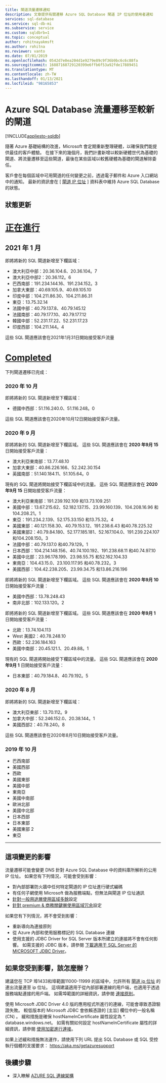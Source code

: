 ```yaml
---
title: 閘道流量遷移通知
description: 文章提供有關遷移 Azure SQL Database 閘道 IP 位址的使用者通知
services: sql-database
ms.service: sql-db-mi
ms.subservice: service
ms.custom: sqldbrb=1
ms.topic: conceptual
author: rohitnayakmsft
ms.author: rohitna
ms.reviewer: vanto
ms.date: 07/01/2019
ms.openlocfilehash: 0542d7e0ea204d1e9279e89c9f36b9bc6c6c88fa
ms.sourcegitcommit: 16887168729120399e6ffb6f53a92fde17889451
ms.translationtype: MT
ms.contentlocale: zh-TW
ms.lasthandoff: 01/13/2021
ms.locfileid: "98165853"
---
```

# <a name="azure-sql-database-traffic-migration-to-newer-gateways"></a>Azure SQL Database 流量遷移至較新的閘道
[!INCLUDE[appliesto-sqldb](../includes/appliesto-sqldb.md)]

隨著 Azure 基礎結構的改進，Microsoft 會定期重新整理硬體，以確保我們能提供最佳的客戶體驗。 在接下來的幾個月，我們計畫新增以較新硬體世代為基礎的閘道、將流量遷移至這些閘道，最後在某些區域以較舊硬體為基礎的閘道解除委任。  

客戶會在每個區域中可用閘道的任何變更之前，透過電子郵件和 Azure 入口網站中的通知。 最新的資訊會在 [ [閘道 IP 位址](connectivity-architecture.md#gateway-ip-addresses) ] 資料表中維持 Azure SQL Database 的狀態。

## <a name="status-updates"></a>狀態更新

# <a name="in-progress"></a>[正在進行](#tab/in-progress-ip)
## <a name="january-2021"></a>2021 年 1 月
即將將新的 SQL 閘道新增至下欄區域：

- 澳大利亞中部：20.36.104.6、20.36.104。7 
- 澳大利亞中部2：20.36.112。6 
- 巴西南部：191.234.144.16、191.234.152。3 
- 加拿大東部：40.69.105.9、40.69.105.10
- 印度中部：104.211.86.30、104.211.86.31 
- 東亞：13.75.32.14 
- 法國中部：40.79.137.8、40.79.145.12 
- 法國南部：40.79.177.10、40.79.177.12
- 韓國中部：52.231.17.22、52.231.17.23
- 印度西部：104.211.144。4

這些 SQL 閘道應該會在2021年1月31日開始接受客戶流量

# <a name="completed"></a>[Completed](#tab/completed-ip)
下列閘道遷移已完成： 

### <a name="october-2020"></a>2020 年 10 月

即將將新的 SQL 閘道新增至下欄區域：

- 德國中西部：51.116.240.0、51.116.248。0

這些 SQL 閘道應該會在2020年10月12日開始接受客戶流量。 

### <a name="september-2020"></a>2020 年 9 月
即將將新的 SQL 閘道新增至下欄區域。 這些 SQL 閘道應該會在 **2020 年9月 15** 日開始接受客戶流量：

- 澳大利亞東南部：13.77.48.10
- 加拿大東部：40.86.226.166、52.242.30.154
- 英國南部：51.140.184.11、51.105.64。0

現有的 SQL 閘道將開始接受下欄區域中的流量。 這些 SQL 閘道應該會在 **2020 年9月 15** 日開始接受客戶流量：

- 澳大利亞東南部：191.239.192.109 和13.73.109.251
- 美國中部：13.67.215.62、52.182.137.15、23.99.160.139、104.208.16.96 和104.208.21。1
- 東亞：191.234.2.139、52.175.33.150 和13.75.32。4
- 美國東部：40.121.158.30、40.79.153.12、191.238.6.43 和40.78.225.32
- 美國東部2：40.79.84.180、52.177.185.181、52.167.104.0、191.239.224.107 和104.208.150。3
- 法國中部：40.79.137.0 和40.79.129。1
- 日本西部：104.214.148.156、40.74.100.192、191.238.68.11 和40.74.97.10
- 美國中北部：23.96.178.199、23.98.55.75 和52.162.104.33
- 東南亞：104.43.15.0、23.100.117.95 和40.78.232。3
- 美國西部：104.42.238.205、23.99.34.75 和13.86.216.196

即將將新的 SQL 閘道新增至下欄區域。 這些 SQL 閘道應該會在 **2020 年9月 10** 日開始接受客戶流量：

- 美國中西部：13.78.248.43 
- 南非北部：102.133.120。2  

即將將新的 SQL 閘道新增至下欄區域。 這些 SQL 閘道應該會在 **2020 年9月 1** 日開始接受客戶流量：

- 北歐：13.74.104.113 
- West 美國2：40.78.248.10 
- 西歐：52.236.184.163 
- 美國中南部：20.45.121.1、20.49.88。1 

現有的 SQL 閘道將開始接受下欄區域中的流量。 這些 SQL 閘道應該會在 **2020 年9月 1** 日開始接受客戶流量：
- 日本東部：40.79.184.8、40.79.192。5


### <a name="august-2020"></a>2020 年 8 月

即將將新的 SQL 閘道新增至下欄區域：

- 澳大利亞東部：13.70.112。9
- 加拿大中部：52.246.152.0、20.38.144。1 
- 美國西部2：40.78.240。8

這些 SQL 閘道應該會在2020年8月10日開始接受客戶流量。 

### <a name="october-2019"></a>2019 年 10 月
- 巴西南部
- 美國西部
- 西歐
- 美國東部
- 美國中部
- 東南亞
- 美國中南部
- 歐洲北部
- 美國中北部
- 日本西部
- 日本東部
- 美國東部 2
- 東亞

---

## <a name="impact-of-this-change"></a>這項變更的影響

流量遷移可能會變更 DNS 針對 Azure SQL Database 中的資料庫所解析的公用 IP 位址。
如果您有下列情況，可能會受到影響：

- 對內部部署防火牆中任何特定閘道的 IP 位址進行硬式編碼
- 有任何子網使用 Microsoft 做為服務端點，但無法與閘道 IP 位址通訊
- [針對一般用途層使用區域多餘](high-availability-sla.md#general-purpose-service-tier-zone-redundant-availability-preview)設定
- [針對 premium & 商務關鍵層使用區域冗余](high-availability-sla.md#premium-and-business-critical-service-tier-zone-redundant-availability)設定

如果您有下列情況，將不會受到影響：
 
- 重新導向為連接原則
- 從 Azure 內部和使用服務標記的 SQL Database 連線
- 使用支援的 JDBC Driver for SQL Server 版本所建立的連接將不會有任何影響。 如需支援的 JDBC 版本，請參閱 [下載適用于 SQL Server 的 MICROSOFT JDBC Driver](/sql/connect/jdbc/download-microsoft-jdbc-driver-for-sql-server)。

## <a name="what-to-do-you-do-if-youre-affected"></a>如果您受到影響，該怎麼辦？

建議您在 TCP 埠1433和埠範圍11000-11999 的區域中，允許所有 [閘道 ip 位址](connectivity-architecture.md#gateway-ip-addresses) 的連出流量連至 ip 位址。 這項建議適用于從內部部署連線的用戶端，也適用于透過服務端點連接的用戶端。 如需埠範圍的詳細資訊，請參閱 [連接原則](connectivity-architecture.md#connection-policy)。

使用 Microsoft JDBC Driver 4.0 版的應用程式所進行的連線，可能會導致憑證驗證失敗。 較低版本的 Microsoft JDBC 會依賴憑證的 [主旨] 欄位中的一般名稱 (CN) 。 緩和措施是確保 hostNameInCertificate 屬性設定為 *. database.windows.net。 如需有關如何設定 hostNameInCertificate 屬性的詳細資訊，請參閱 [使用加密進行連接](/sql/connect/jdbc/connecting-with-ssl-encryption)。

如果上述緩和措施無法運作，請使用下列 URL 提出 SQL Database 或 SQL 受控執行個體的支援要求： https://aka.ms/getazuresupport

## <a name="next-steps"></a>後續步驟

- 深入瞭解 [AZURE SQL 連線架構](connectivity-architecture.md)

